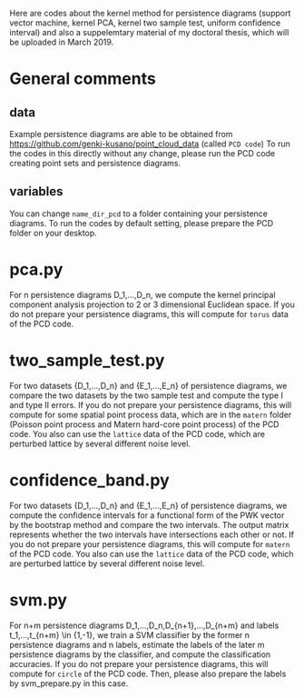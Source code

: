 Here are codes about the kernel method for persistence diagrams (support vector machine, kernel PCA, kernel two sample test, uniform confidence interval) and also a suppelemtary material of my doctoral thesis, which will be uploaded in March 2019.

# General comments

## data
Example persistence diagrams are able to be obtained from https://github.com/genki-kusano/point_cloud_data (called `PCD code`)
To run the codes in this directly without any change, please run the PCD code creating point sets and persistence diagrams.

## variables
You can change `name_dir_pcd` to a folder containing your persistence diagrams.
To run the codes by default setting, please prepare the PCD folder on your desktop. 

# pca.py
For n persistence diagrams D_1,...,D_n, we compute the kernel principal component analysis projection to 2 or 3 dimensional Euclidean space.
If you do not prepare your persistence diagrams, this will compute for `torus` data of the PCD code.

# two_sample_test.py
For two datasets {D_1,...,D_n} and {E_1,...,E_n} of persistence diagrams, we compare the two datasets by the two sample test and compute the type I and type II errors.
If you do not prepare your persistence diagrams, this will compute for some spatial point process data, which are in the `matern` folder (Poisson point process and Matern hard-core point process) of the PCD code.
You also can use the `lattice` data of the PCD code, which are perturbed lattice by several different noise level.

# confidence_band.py
For two datasets {D_1,...,D_n} and {E_1,...,E_n} of persistence diagrams, we compute the confidence intervals for a functional form of the PWK vector by the bootstrap method and compare the two intervals.
The output matrix represents whether the two intervals have intersections each other or not.
If you do not prepare your persistence diagrams, this will compute for `matern` of the PCD code.
You also can use the `lattice` data of the PCD code, which are perturbed lattice by several different noise level.

# svm.py
For n+m persistence diagrams D_1,...,D_n,D_{n+1},...,D_{n+m} and labels t_1,...,t_{n+m} \in {1,-1}, we train a SVM classifier by the former n persistence diagrams and n labels, estimate the labels of the later m persistence diagrams by the classifier, and compute the classification accuracies.
If you do not prepare your persistence diagrams, this will compute for `circle` of the PCD code.
Then, please also prepare the labels by svm_prepare.py in this case.
